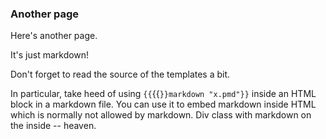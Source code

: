 ### Another page

Here's another page.

It's just markdown!

Don't forget to read the source of the templates a bit.

In particular, take heed of using `{{`{{`}}markdown "x.pmd"}}` inside
an HTML block in a markdown file.  You can use it to embed markdown
inside HTML which is normally not allowed by markdown.  Div class
with markdown on the inside -- heaven.
